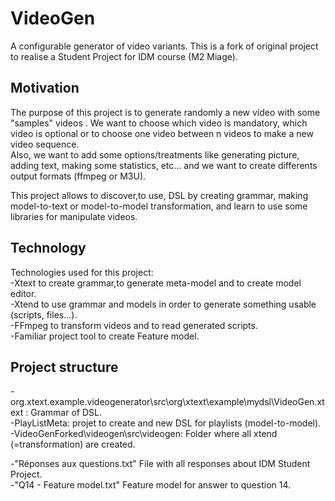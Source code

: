 # VideoGen

A configurable generator of video variants. This is a fork of original project to realise a Student Project for IDM course (M2 Miage).

## Motivation

The purpose of this project is to generate randomly a new video with some "samples" videos . We want to choose which video is mandatory, which video is optional or to choose one video between n videos to make a new video sequence.  
Also, we want to add some options/treatments like generating picture, adding text, making some statistics, etc... and we want to create differents output formats (ffmpeg or M3U).  

This project allows to discover,to use, DSL by creating grammar, making model-to-text or model-to-model transformation, and learn to use some libraries for manipulate videos.  

## Technology
Technologies used for this project:  
-Xtext to create grammar,to generate meta-model and to create model editor.  
-Xtend to use grammar and models in order to generate something usable (scripts, files...).  
-FFmpeg to transform videos and to read generated scripts.  
-Familiar project tool to create Feature model.  

## Project structure

-org.xtext.example.videogenerator\src\org\xtext\example\mydsl\VideoGen.xtext : Grammar of DSL.  
-PlayListMeta: projet to create and new DSL for playlists (model-to-model).   
-VideoGenForked\videogen\src\videogen: Folder where all xtend (=transformation) are created.  
  
-"Réponses aux questions.txt" File with all responses about IDM Student Project.  
-"Q14 - Feature model.txt" Feature model for answer to question 14.  


